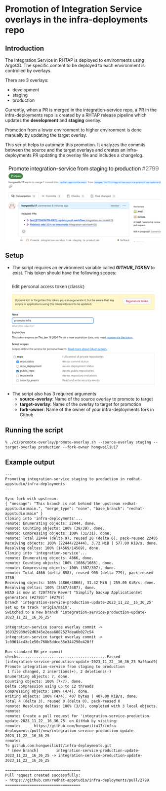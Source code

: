 
# Promotion of Integration Service overlays in the infra-deployments repo

## Introduction

The Integration Service in RHTAP is deployed to environments using ArgoCD. The specific content to be deployed to each environment is controlled by overlays.

There are 3 overlays:
- development
- staging
- production

Currently, when a PR is merged in the integration-service repo, a PR in the infra-deployments repo is created by a RHTAP release pipeline which updates the **development** and **staging** overlay.

Promotion from a lower environment to higher environment is done manually by updating the target overlay.

This script helps to automate this promotion. It analyzes the commits between the source and the target overlays and creates an infra-deployments PR updating the overlay file and includes a changelog.

![Example PR](infra-pr.png)

## Setup

* The script requires an environment variable called _**GITHUB_TOKEN**_ to exist. This token should have the following scopes:

![Required Github token scopes](github-token-scopes.png)

* The script also has 3 required arguments
  * **source-overlay**: Name of the source overlay to promote to target
  * **target-overlay**: Name of the overlay to target for promotion
  * **fork-owner**: Name of the owner of your infra-deployments fork in Github

## Running the script

```
% ./ci/promote-overlay/promote-overlay.sh --source-overlay staging --target-overlay production --fork-owner hongweiliu17
```

## Example output
```
---
Promoting integration-service staging to production in redhat-appstudio/infra-deployments
---

Sync fork with upstream:
{ "message": "This branch is not behind the upstream redhat-appstudio:main.", "merge_type": "none", "base_branch": "redhat-appstudio:main" }
Cloning into 'infra-deployments'...
remote: Enumerating objects: 22444, done.
remote: Counting objects: 100% (39/39), done.
remote: Compressing objects: 100% (31/31), done.
remote: Total 22444 (delta 9), reused 28 (delta 6), pack-reused 22405
Receiving objects: 100% (22444/22444), 3.72 MiB | 577.00 KiB/s, done.
Resolving deltas: 100% (14569/14569), done.
Cloning into 'integration-service'...
remote: Enumerating objects: 4866, done.
remote: Counting objects: 100% (1086/1086), done.
remote: Compressing objects: 100% (307/307), done.
remote: Total 4866 (delta 858), reused 905 (delta 779), pack-reused 3780
Receiving objects: 100% (4866/4866), 31.42 MiB | 259.00 KiB/s, done.
Resolving deltas: 100% (3487/3487), done.
HEAD is now at 720f747e Revert "Simplify backup ApplicationSet generators (#2793)" (#2797)
branch 'integration-service-production-update-2023_11_22__16_36_25' set up to track 'origin/main'.
Switched to a new branch 'integration-service-production-update-2023_11_22__16_36_25'

integration-service source overlay commit -> 169329939d92d6345e2eaa6882527dea6b027c54
integration-service target overlay commit -> 1c09614c43e1e50c768b5ddce35e344290e420ff

Run standard RH pre-commit checks........................................Passed
[integration-service-production-update-2023_11_22__16_36_25 9af6acd9] Promote integration-service from staging to production
 1 file changed, 2 insertions(+), 2 deletions(-)
Enumerating objects: 7, done.
Counting objects: 100% (7/7), done.
Delta compression using up to 12 threads
Compressing objects: 100% (4/4), done.
Writing objects: 100% (4/4), 407 bytes | 407.00 KiB/s, done.
Total 4 (delta 3), reused 0 (delta 0), pack-reused 0
remote: Resolving deltas: 100% (3/3), completed with 3 local objects.
remote: 
remote: Create a pull request for 'integration-service-production-update-2023_11_22__16_36_25' on GitHub by visiting:
remote:      https://github.com/hongweiliu17/infra-deployments/pull/new/integration-service-production-update-2023_11_22__16_36_25
remote: 
To github.com:hongweiliu17/infra-deployments.git
 * [new branch]        integration-service-production-update-2023_11_22__16_36_25 -> integration-service-production-update-2023_11_22__16_36_25

==================================
Pull request created successfully:
- https://github.com/redhat-appstudio/infra-deployments/pull/2799
==================================
```